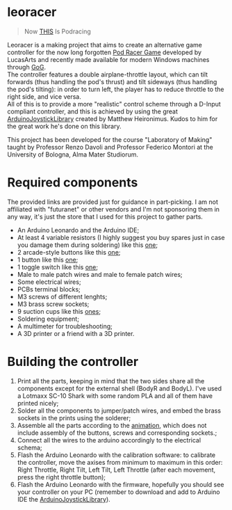# leoracer
> Now [THIS](https://youtu.be/8bLkcCZFKvA) Is Podracing  


Leoracer is a making project that aims to create an alternative game controller for the now long forgotten [Pod Racer Game](https://en.wikipedia.org/wiki/Star_Wars_Episode_I:_Racer) developed by LucasArts and recently made available for modern Windows machines through [GoG](https://www.gog.com/en/game/star_wars_episode_i_racer).  
The controller features a double airplane-throttle layout, which can tilt forwards (thus handling the pod's thrust) and tilt sideways (thus handling the pod's tilting): in order to turn left, the player has to reduce throttle to the right side, and vice versa.  
All of this is to provide a more "realistic" control scheme through a D-Input compliant controller, and this is achieved by using the great [ArduinoJoystickLibrary](https://github.com/MHeironimus/ArduinoJoystickLibrary) created by Matthew Heironimus. Kudos to him for the great work he's done on this library. 

This project has been developed for the course "Laboratory of Making" taught by Professor Renzo Davoli and Professor Federico Montori at the University of Bologna, Alma Mater Studiorum.

# Required components
The provided links are provided just for guidance in part-picking. I am not affiliated with "futuranet" or other vendors and I'm not sponsoring them in any way, it's just the store that I used for this project to gather parts.
* An Arduino Leonardo and the Arduino IDE;
* At least 4 variable resistors (I highly suggest you buy spares just in case you damage them during soldering) like this [one](https://futuranet.it/prodotto/potenziometro-lineare-1-kohm/);
* 2 arcade-style buttons like this [one](https://futuranet.it/prodotto/pulsante-arcade-corto-blu/);
* 1 button like this [one](https://futuranet.it/prodotto/pulsante-da-pannello-normalmente-aperto-nero/);
* 1 toggle switch like this [one](https://futuranet.it/prodotto/deviatore-on-on-a-levetta-cs-90/);
* Male to male patch wires and male to female patch wires;
* Some electrical wires;
* PCBs terminal blocks;
* M3 screws of different lenghts;
* M3 brass screw sockets;
* 9 suction cups like this [ones](https://www.amazon.it/dp/B084BRH8GP?psc=1&ref=ppx_yo2ov_dt_b_product_details);
* Soldering equipment;
* A multimeter for troubleshooting;
* A 3D printer or a friend with a 3D printer.

# Building the controller
1. Print all the parts, keeping in mind that the two sides share all the components except for the external shell (BodyR and BodyL). I've used a Lotmaxx SC-10 Shark with some random PLA and all of them have printed nicely;
2. Solder all the components to jumper/patch wires, and embed the brass sockets in the prints using the solderer;
3. Assemble all the parts according to the [animation](https://drive.google.com/file/d/1N2wPsxAuo81091dKuf4QRvu4FyjoekB1/view?usp=sharing), which does not include assembly of the buttons, screws and corresponding sockets.;
4. Connect all the wires to the arduino accordingly to the electrical schema;
5. Flash the Arduino Leonardo with the calibration software: to calibrate the controller, move the axises from minimum to maximum in this order: Right Throttle, Right Tilt, Left Tilt, Left Throttle (after each movement, press the right throttle button);
6. Flash the Arduino Leonardo with the firmware, hopefully you should see your controller on your PC (remember to download and add to Arduino IDE the [ArduinoJoystickLibrary](https://github.com/MHeironimus/ArduinoJoystickLibrary)).
